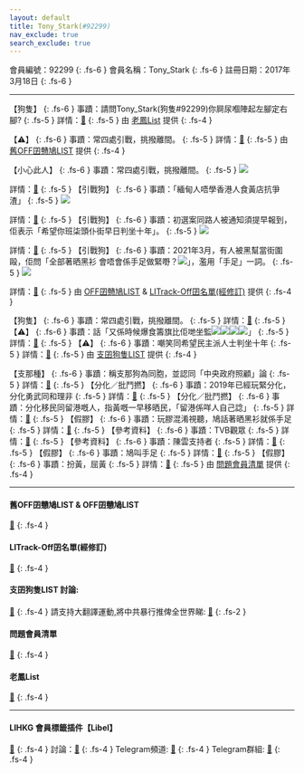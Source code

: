 ```yaml
---
layout: default
title: Tony_Stark(#92299)
nav_exclude: true
search_exclude: true
---
```


會員編號：92299
{: .fs-6 }
會員名稱：Tony_Stark
{: .fs-6 }
註冊日期：2017年3月18日
{: .fs-6 }

---

<div class="code-example" markdown="1">

【狗隻】
{: .fs-6 }
事蹟：請問Tony_Stark(狗隻#92299)你屙尿嗰陣起左腳定右腳?
{: .fs-5 }
詳情：[🔗](https://lih.kg/2416522)
{: .fs-5 }
由 [老鳳List](#老鳳list) 提供
{: .fs-4 }

</div>
<div class="code-example" markdown="1">

【⚠️】
{: .fs-6 }
事蹟：常四處引戰，挑撥離間。
{: .fs-5 }
詳情：[🔗](https://lih.kg/gsfLqT)
{: .fs-5 }
由 [舊OFF囝戇鳩LIST](#舊off囝戇鳩list--off囝戇鳩list) 提供
{: .fs-4 }

</div>
<div class="code-example" markdown="1">

【小心此人】
{: .fs-6 }
事蹟：常四處引戰，挑撥離間。
{: .fs-5 }
![](https://filedn.eu/l9Hq1YKLkJ4m0VSXcdcfUaJ/LIHKG_on99/on9_jai/92299/92299.1_.png)


詳情：[🔗](https://lih.kg/gymCjT)
{: .fs-5 }
【引戰狗】
{: .fs-6 }
事蹟：「緬甸人唔學香港人食黃店抗爭 渣」
{: .fs-5 }
![](https://filedn.eu/l9Hq1YKLkJ4m0VSXcdcfUaJ/LIHKG_on99/on9_jai/92299/92299.2_.png)


詳情：[🔗](https://lih.kg/suoexxX)
{: .fs-5 }
【引戰狗】
{: .fs-6 }
事蹟：初選案同路人被通知須提早報到，佢表示「希望你班柒頭仆街早日判坐十年」。
{: .fs-5 }
![](https://filedn.eu/l9Hq1YKLkJ4m0VSXcdcfUaJ/LIHKG_on99/on9_jai/92299/92299.3_.png)


詳情：[🔗](https://lih.kg/2423842)
{: .fs-5 }
【引戰狗】
{: .fs-6 }
事蹟：2021年3月，有人被黑幫當街圍毆，佢問「全部著晒黑衫 會唔會係手足做緊嘢？![](https://cdn.lihkg.com/assets/faces/normal/sosad.gif)」，濫用「手足」一詞。
{: .fs-5 }
![](https://filedn.eu/l9Hq1YKLkJ4m0VSXcdcfUaJ/LIHKG_on99/on9_jai/92299/92299.4_.png)


詳情：[🔗](https://lih.kg/aLGcraV)
{: .fs-5 }
由 [OFF囝戇鳩LIST](#舊off囝戇鳩list--off囝戇鳩list) & [LITrack-Off囝名單(經修訂)](#litrack-off囝名單(經修訂)) 提供
{: .fs-4 }

</div>
<div class="code-example" markdown="1">

【狗隻】
{: .fs-6 }
事蹟：常四處引戰，挑撥離間。
{: .fs-5 }
詳情：[🔗](https://lih.kg/gymCjT)
{: .fs-5 }
【⚠️】
{: .fs-6 }
事蹟：話「又係時候爆食籌旗比佢哋坐監![](https://cdn.lihkg.com/assets/faces/normal/sosad.gif)![](https://cdn.lihkg.com/assets/faces/normal/sosad.gif)![](https://cdn.lihkg.com/assets/faces/normal/sosad.gif)![](https://cdn.lihkg.com/assets/faces/normal/good.gif)」
{: .fs-5 }
詳情：[🔗](https://lih.kg/aOshDOV)
{: .fs-5 }
【⚠️】
{: .fs-6 }
事蹟：嘲笑同希望民主派人士判坐十年
{: .fs-5 }
詳情：[🔗](https://lih.kg/2423842)
{: .fs-5 }
由 [支囝狗隻LIST](#支囝狗隻list-討論) 提供
{: .fs-4 }

</div>
<div class="code-example" markdown="1">

【支那種】
{: .fs-6 }
事蹟：稱支那狗為同胞，並認同「中央政府照顧」論
{: .fs-5 }
詳情：[🔗](https://lih.kg/2880388)
{: .fs-5 }
【分化／批鬥撚】
{: .fs-6 }
事蹟：2019年已經玩緊分化，分化勇武同和理非
{: .fs-5 }
詳情：[🔗](https://lih.kg/QxLwFV)
{: .fs-5 }
【分化／批鬥撚】
{: .fs-6 }
事蹟：分化移民同留港嘅人，指黃嘅一早移晒民，「留港係咩人自己諗」
{: .fs-5 }
詳情：[🔗](https://lih.kg/hKpKhT)
{: .fs-5 }
【假膠】
{: .fs-6 }
事蹟：玩膠混淆視聽，鳩話著晒黑衫就係手足
{: .fs-5 }
詳情：[🔗](https://lih.kg/aLGcraV)
{: .fs-5 }
【參考資料】
{: .fs-6 }
事蹟：TVB觀眾
{: .fs-5 }
詳情：[🔗](https://lih.kg/2861893)
{: .fs-5 }
【參考資料】
{: .fs-6 }
事蹟：陳雲支持者
{: .fs-5 }
詳情：[🔗](https://lih.kg/aKitvkV)
{: .fs-5 }
【假膠】
{: .fs-6 }
事蹟：鳩叫手足
{: .fs-5 }
詳情：[🔗](https://lih.kg/gDmodT)
{: .fs-5 }
【假膠】
{: .fs-6 }
事蹟：扮黃，屈黃
{: .fs-5 }
詳情：[🔗](https://lih.kg/hKfONT)
{: .fs-5 }
由 [問題會員清單](#問題會員清單) 提供
{: .fs-4 }

</div>

---

#### 舊OFF囝戇鳩LIST & OFF囝戇鳩LIST 
[🔗](https://bit.ly/lihkg_on9_list)
{: .fs-4 }
#### LITrack-Off囝名單(經修訂)
[🔗](http://tiny.cc/LITrack_GS)
{: .fs-4 }
#### 支囝狗隻LIST 討論: 
[🔗](https://lih.kg/2908480)
{: .fs-4 }
請支持大翻譯運動,將中共暴行推俾全世界睇: [🔗](https://twitter.com/tgtm_official)
{: .fs-2 }
#### 問題會員清單
[🔗](https://github.com/V4KFDgEw8T/rccnmlhnzv)
{: .fs-4 }
#### 老鳳List
[🔗](https://lihkg.com/thread/2808424)
{: .fs-4 }

---

#### LIHKG 會員標籤插件【Libel】
[🔗](https://kitce.github.io/libel)
{: .fs-4 }
討論：[🔗](https://lih.kg/2841778)
{: .fs-4 }
Telegram頻道: [🔗](https://t.me/LibelOfficialChannel)
{: .fs-4 }
Telegram群組: [🔗](https://t.me/LibelOfficialGroup)
{: .fs-4 }
